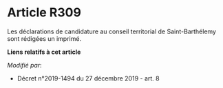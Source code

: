 # Article R309

Les déclarations de candidature au conseil territorial de Saint-Barthélemy sont rédigées un imprimé.

**Liens relatifs à cet article**

_Modifié par_:

  - Décret n°2019-1494 du 27 décembre 2019 - art. 8
